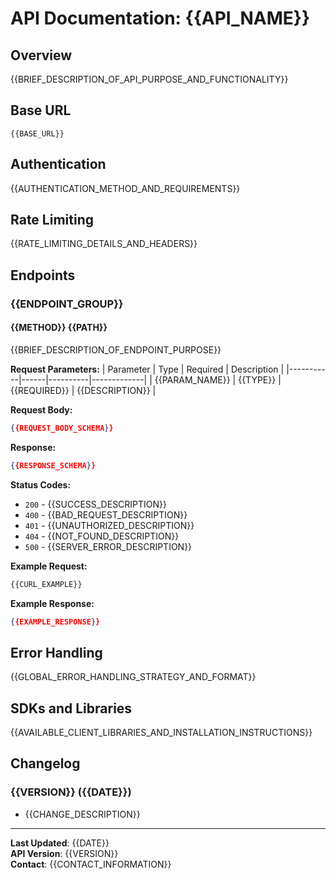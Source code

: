 # API Documentation: {{API_NAME}}

## Overview

{{BRIEF_DESCRIPTION_OF_API_PURPOSE_AND_FUNCTIONALITY}}

## Base URL

```
{{BASE_URL}}
```

## Authentication

{{AUTHENTICATION_METHOD_AND_REQUIREMENTS}}

## Rate Limiting

{{RATE_LIMITING_DETAILS_AND_HEADERS}}

## Endpoints

### {{ENDPOINT_GROUP}}

#### {{METHOD}} {{PATH}}

{{BRIEF_DESCRIPTION_OF_ENDPOINT_PURPOSE}}

**Request Parameters:**
| Parameter | Type | Required | Description |
|-----------|------|----------|-------------|
| {{PARAM_NAME}} | {{TYPE}} | {{REQUIRED}} | {{DESCRIPTION}} |

**Request Body:**

```json
{{REQUEST_BODY_SCHEMA}}
```

**Response:**

```json
{{RESPONSE_SCHEMA}}
```

**Status Codes:**

- `200` - {{SUCCESS_DESCRIPTION}}
- `400` - {{BAD_REQUEST_DESCRIPTION}}
- `401` - {{UNAUTHORIZED_DESCRIPTION}}
- `404` - {{NOT_FOUND_DESCRIPTION}}
- `500` - {{SERVER_ERROR_DESCRIPTION}}

**Example Request:**

```bash
{{CURL_EXAMPLE}}
```

**Example Response:**

```json
{{EXAMPLE_RESPONSE}}
```

## Error Handling

{{GLOBAL_ERROR_HANDLING_STRATEGY_AND_FORMAT}}

## SDKs and Libraries

{{AVAILABLE_CLIENT_LIBRARIES_AND_INSTALLATION_INSTRUCTIONS}}

## Changelog

### {{VERSION}} ({{DATE}})

- {{CHANGE_DESCRIPTION}}

---

**Last Updated**: {{DATE}}  
**API Version**: {{VERSION}}  
**Contact**: {{CONTACT_INFORMATION}}
